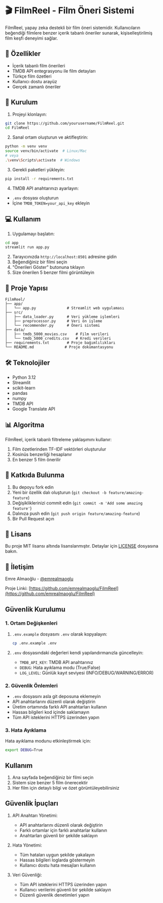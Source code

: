# 🎬 FilmReel - Film Öneri Sistemi

FilmReel, yapay zeka destekli bir film öneri sistemidir. Kullanıcıların beğendiği filmlere benzer içerik tabanlı öneriler sunarak, kişiselleştirilmiş film keşfi deneyimi sağlar.

## 🌟 Özellikler

- İçerik tabanlı film önerileri
- TMDB API entegrasyonu ile film detayları
- Türkçe film özetleri
- Kullanıcı dostu arayüz
- Gerçek zamanlı öneriler

## 🚀 Kurulum

1. Projeyi klonlayın:
```bash
git clone https://github.com/yourusername/FilmReel.git
cd FilmReel
```

2. Sanal ortam oluşturun ve aktifleştirin:
```bash
python -m venv venv
source venv/bin/activate  # Linux/Mac
# veya
.\venv\Scripts\activate  # Windows
```

3. Gerekli paketleri yükleyin:
```bash
pip install -r requirements.txt
```

4. TMDB API anahtarınızı ayarlayın:
- `.env` dosyası oluşturun
- İçine `TMDB_TOKEN=your_api_key` ekleyin

## 💻 Kullanım

1. Uygulamayı başlatın:
```bash
cd app
streamlit run app.py
```

2. Tarayıcınızda `http://localhost:8501` adresine gidin
3. Beğendiğiniz bir filmi seçin
4. "Önerileri Göster" butonuna tıklayın
5. Size önerilen 5 benzer filmi görüntüleyin

## 📁 Proje Yapısı

```
FilmReel/
├── app/
│   └── app.py              # Streamlit web uygulaması
├── src/
│   ├── data_loader.py      # Veri yükleme işlemleri
│   ├── preprocessor.py     # Veri ön işleme
│   └── recommender.py      # Öneri sistemi
├── data/
│   ├── tmdb_5000_movies.csv    # Film verileri
│   └── tmdb_5000_credits.csv   # Kredi verileri
├── requirements.txt        # Proje bağımlılıkları
└── README.md              # Proje dokümantasyonu
```

## 🛠️ Teknolojiler

- Python 3.12
- Streamlit
- scikit-learn
- pandas
- numpy
- TMDB API
- Google Translate API

## 📊 Algoritma

FilmReel, içerik tabanlı filtreleme yaklaşımını kullanır:

1. Film özetlerinden TF-IDF vektörleri oluşturulur
2. Kosinüs benzerliği hesaplanır
3. En benzer 5 film önerilir

## 🤝 Katkıda Bulunma

1. Bu depoyu fork edin
2. Yeni bir özellik dalı oluşturun (`git checkout -b feature/amazing-feature`)
3. Değişikliklerinizi commit edin (`git commit -m 'Add some amazing feature'`)
4. Dalınıza push edin (`git push origin feature/amazing-feature`)
5. Bir Pull Request açın

## 📝 Lisans

Bu proje MIT lisansı altında lisanslanmıştır. Detaylar için [LICENSE](LICENSE) dosyasına bakın.

## 📧 İletişim

Emre Almaoğlu - [@emrealmaoglu](https://github.com/emrealmaoglu)

Proje Linki: [https://github.com/emrealmaoglu/FilmReel](https://github.com/emrealmaoglu/FilmReel)

## Güvenlik Kurulumu

### 1. Ortam Değişkenleri

1. `.env.example` dosyasını `.env` olarak kopyalayın:
   ```bash
   cp .env.example .env
   ```

2. `.env` dosyasındaki değerleri kendi yapılandırmanızla güncelleyin:
   - `TMDB_API_KEY`: TMDB API anahtarınız
   - `DEBUG`: Hata ayıklama modu (True/False)
   - `LOG_LEVEL`: Günlük kayıt seviyesi (INFO/DEBUG/WARNING/ERROR)

### 2. Güvenlik Önlemleri

- `.env` dosyasını asla git deposuna eklemeyin
- API anahtarlarını düzenli olarak değiştirin
- Üretim ortamında farklı API anahtarları kullanın
- Hassas bilgileri kod içinde saklamayın
- Tüm API isteklerini HTTPS üzerinden yapın

### 3. Hata Ayıklama

Hata ayıklama modunu etkinleştirmek için:
```bash
export DEBUG=True
```

## Kullanım

1. Ana sayfada beğendiğiniz bir filmi seçin
2. Sistem size benzer 5 film önerecektir
3. Her film için detaylı bilgi ve özet görüntüleyebilirsiniz

## Güvenlik İpuçları

1. API Anahtarı Yönetimi:
   - API anahtarlarını düzenli olarak değiştirin
   - Farklı ortamlar için farklı anahtarlar kullanın
   - Anahtarları güvenli bir şekilde saklayın

2. Hata Yönetimi:
   - Tüm hataları uygun şekilde yakalayın
   - Hassas bilgileri loglarda göstermeyin
   - Kullanıcı dostu hata mesajları kullanın

3. Veri Güvenliği:
   - Tüm API isteklerini HTTPS üzerinden yapın
   - Kullanıcı verilerini güvenli bir şekilde saklayın
   - Düzenli güvenlik denetimleri yapın 